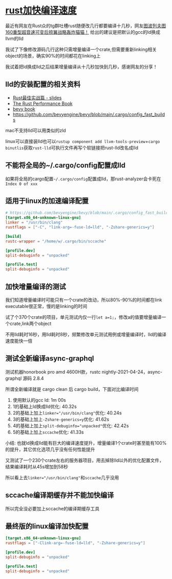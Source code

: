 # [rust加快编译速度](/2021/04/rust_replace_ld_to_lld_speedup_linking.md)

最近有网友在Rust众的tg群吐槽rust随便改几行都要编译十几秒，网友[图波列夫图160重型超音速可变后掠翼战略轰炸猫猫！](https://twitter.com/wayslog)
给出的建议是把默认的gcc的ld换成llvm的lld

我试了下像修改源码几行这种只需增量编译一个crate,但需要重新linking相关object的场景，确实90%的时间都花在linking上

我试着把ld换成lld之后结果增量编译从十几秒加快到几秒，感谢网友的分享！

## lld的安装配置的相关资料

- [Rust最佳实战篇 - slides](https://docs.google.com/presentation/d/1UB5Uid1zNMaX4XCaYHamq9r0_6imxbHXW0Yoip4cl8E/edit#slide=id.gca30593049_1_16)
- [The Rust Performance Book](https://nnethercote.github.io/perf-book/compile-times.html#linking)
- [bevy book](https://bevyengine.org/learn/book/getting-started/setup/#enable-fast-compiles-optional)
- <https://github.com/bevyengine/bevy/blob/main/.cargo/config_fast_builds>

mac不支持lld可以用类似的zld

linux可以直接装lld也可以`rustup component add llvm-tools-preview`+`cargo binutlis`获取`rust-lld`可执行文件再写个软链接把rust-lld改名成lld

## 不能将全局的~/.cargo/config配置成lld

如果将全局的cargo配置`~/.cargo/config`配置成lld，那rust-analyzer会卡死在`Index 0 of xxx`

## 适用于linux的加速编译配置

```toml
# https://github.com/bevyengine/bevy/blob/main/.cargo/config_fast_builds
[target.x86_64-unknown-linux-gnu]
linker = "/usr/bin/clang"
rustflags = ["-C", "link-arg=-fuse-ld=lld", "-Zshare-generics=y"]

[build]
rustc-wrapper = "/home/w/.cargo/bin/sccache"

[profile.dev]
split-debuginfo = "unpacked"

[profile.test]
split-debuginfo = "unpacked"
```

## 加快增量编译的测试

我们知道增量编译时可能只有一个crate的改动，所以80%-90%的时间都在link executable很正常，慢的是linking的时间

试了个370个crate的项目，单元测试内仅一行`let a=1;`，修改a的值要增量编译一个crate,link两个object

不用lld耗时16秒，用lld耗时8秒，频繁修改单元测试用例或增量编译时，lld的编译速度能快一倍

## 测试全新编译async-graphql

测试机器honorbook pro amd 4600H款，rustc nightly-2021-04-24，async-graphql 源码 2.8.4

所谓全新编译就是 cargo clean 后 cargo build，下面对比编译时间

1. 使用默认的gcc ld: 1m 00s
2. 1的基础上ld换成lld优化: 40.32s
3. 2的基础上加上`linker="/usr/bin/clang"`优化: 40.24s
4. 3的基础上加上`-Zshare-generics=y`优化: 41.62s
5. 4的基础上加上`split-debuginfo="unpacked"`优化: 42.42s
6. 5的基础上加上`sccache`优化: 41.33s

小结: 也就ld换成lld能有巨大的编译速度提升，增量编译1个crate时甚至能有100%的提升，其它优化选项几乎没有任何性能提升

又测试了一个230个crate左右的服务器项目，用去掉除lld以外的优化配置文件，结果编译耗时从45s增加到58秒

所以看上去`linker="/usr/bin/clang"`和`sccache`几乎没用

## sccache编译期缓存并不能加快编译

所以完全没必要加上sccache的编译期缓存工具

## 最终版的linux编译加快配置

```toml
[target.x86_64-unknown-linux-gnu]
rustflags = ["-Clink-arg=-fuse-ld=lld", "-Zshare-generics=y"]

[profile.dev]
split-debuginfo = "unpacked"

[profile.test]
split-debuginfo = "unpacked"
```
